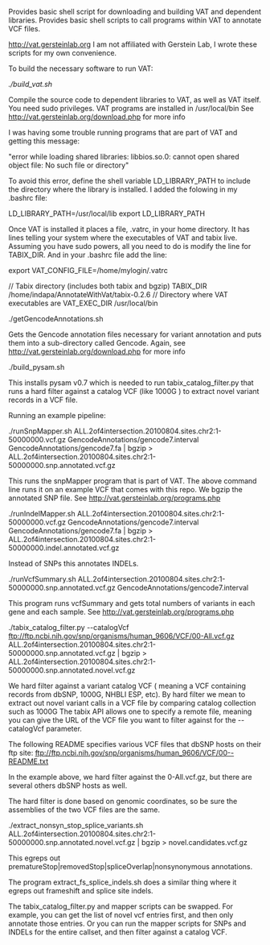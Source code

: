 Provides basic shell script for downloading and building VAT and dependent libraries.
Provides basic shell scripts to call programs within VAT to annotate VCF files.

http://vat.gersteinlab.org
I am not affiliated with Gerstein Lab, I wrote these scripts for my own convenience.

To build the necessary software to run VAT:

*./build_vat.sh*

Compile the source code to dependent libraries to VAT, as well as VAT itself. 
You need sudo privileges. 
VAT programs are installed in /usr/local/bin
See http://vat.gersteinlab.org/download.php for more info

I was having some trouble running programs that are part of VAT and getting this message:

"error while loading shared libraries: libbios.so.0: cannot open shared
object file: No such file or directory"

To avoid this error, define the shell variable LD_LIBRARY_PATH to include the directory where the library is installed.
I added the folowing in my .bashrc file:

LD_LIBRARY_PATH=/usr/local/lib
export LD_LIBRARY_PATH

Once VAT is installed it places a file, .vatrc, in your home directory. It has lines telling your
system where the executables of VAT and tabix live. Assuming you have sudo powers, all you need to do
is modify the line for TABIX_DIR. And in your .bashrc file add the line:

export VAT_CONFIG_FILE=/home/mylogin/.vatrc

// Tabix directory (includes both tabix and bgzip)
TABIX_DIR /home/indapa/AnnotateWithVat/tabix-0.2.6
// Directory where VAT executables are
VAT_EXEC_DIR /usr/local/bin

./getGencodeAnnotations.sh

Gets the Gencode annotation files necessary for variant annotation and puts them into a sub-directory
called Gencode.
Again, see http://vat.gersteinlab.org/download.php for more info

./build_pysam.sh

This installs pysam v0.7 which is needed to run tabix_catalog_filter.py that runs a hard filter against a catalog VCF 
(like 1000G ) to extract novel variant records in a VCF file. 

Running an example pipeline:

./runSnpMapper.sh  ALL.2of4intersection.20100804.sites.chr2:1-50000000.vcf.gz GencodeAnnotations/gencode7.interval  GencodeAnnotations/gencode7.fa | bgzip > ALL.2of4intersection.20100804.sites.chr2:1-50000000.snp.annotated.vcf.gz

This runs the snpMapper program that is part of VAT. The above command line runs it on an example VCF that comes with this repo. We bgzip the annotated SNP file.
See http://vat.gersteinlab.org/programs.php

./runIndelMapper.sh ALL.2of4intersection.20100804.sites.chr2:1-50000000.vcf.gz GencodeAnnotations/gencode7.interval GencodeAnnotations/gencode7.fa | bgzip > ALL.2of4intersection.20100804.sites.chr2:1-50000000.indel.annotated.vcf.gz

Instead of SNPs this  annotates INDELs.

./runVcfSummary.sh ALL.2of4intersection.20100804.sites.chr2:1-50000000.snp.annotated.vcf.gz GencodeAnnotations/gencode7.interval

This program runs vcfSummary and gets total numbers of variants in each gene and each sample. 
See http://vat.gersteinlab.org/programs.php

./tabix_catalog_filter.py  --catalogVcf ftp://ftp.ncbi.nih.gov/snp/organisms/human_9606/VCF/00-All.vcf.gz ALL.2of4intersection.20100804.sites.chr2:1-50000000.snp.annotated.vcf.gz | bgzip > ALL.2of4intersection.20100804.sites.chr2:1-50000000.snp.annotated.novel.vcf.gz

We hard filter against a variant catalog VCF ( meaning a VCF containing records from dbSNP, 1000G, NHBLI ESP, etc).
By hard filter we mean to extract out novel variant calls in a VCF file by comparing catalog collection such as 1000G
The tabix API allows one to specify a remote file, meaning you can give the URL of the VCF file you want to filter
against for the --catalogVcf parameter. 

The following README specifies various VCF files that dbSNP hosts on their ftp site:
ftp://ftp.ncbi.nih.gov/snp/organisms/human_9606/VCF/00--README.txt

In the example above, we hard filter against the 0-All.vcf.gz, but there are several others dbSNP hosts as well.

The hard filter is done based on genomic coordinates, so be sure the assemblies of the two VCF files are the same. 


./extract_nonsyn_stop_splice_variants.sh ALL.2of4intersection.20100804.sites.chr2:1-50000000.snp.annotated.novel.vcf.gz | bgzip > novel.candidates.vcf.gz

This egreps out prematureStop|removedStop|spliceOverlap|nonsynonymous annotations.

The program extract_fs_splice_indels.sh does a similar thing where it egreps out frameshift and splice site indels.



The tabix_catalog_filter.py and mapper scripts can be swapped. For example, you can get the list of novel
vcf entries first, and then only annotate those entries. Or you can run the mapper scripts for SNPs and INDELs
for the entire callset, and then filter against a catalog VCF.
